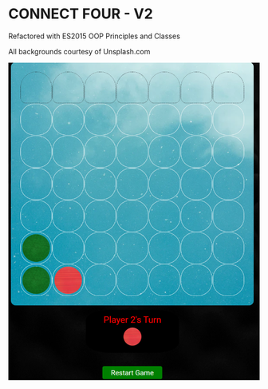# CONNECT FOUR - V2

Refactored with ES2015 OOP Principles and Classes

All backgrounds courtesy of Unsplash.com

![](https://github.com/philipbrowne/connect4-v2/blob/main/screenshot.png)